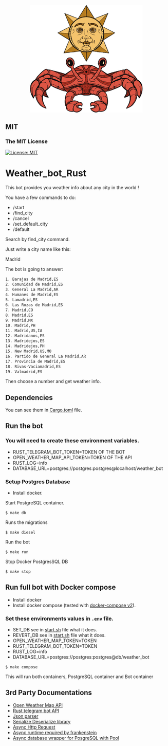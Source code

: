 <p align="center"><img src="logo.png" alt="logo" width="350px"></p>

## MIT
### The MIT License
[![License: MIT](https://img.shields.io/badge/License-MIT-yellow.svg)](https://opensource.org/licenses/MIT)



# Weather_bot_Rust

This bot provides you weather info about any city in the world !

You have a few commands to do:

- /start
- /find_city
- /cancel
- /set_default_city
- /default

Search by find_city command.

Just write a city name like this:

Madrid

The bot is going to answer:

```
1. Barajas de Madrid,ES
2. Comunidad de Madrid,ES
3. General La Madrid,AR
4. Humanes de Madrid,ES
5. Lamadrid,ES
6. Las Rozas de Madrid,ES
7. Madrid,CO
8. Madrid,ES
9. Madrid,MX
10. Madrid,PH
11. Madrid,US,IA
12. Madridanos,ES
13. Madridejos,ES
14. Madridejos,PH
15. New Madrid,US,MO
16. Partido de General La Madrid,AR
17. Provincia de Madrid,ES
18. Rivas-Vaciamadrid,ES
19. Valmadrid,ES
```
Then choose a number and get weather info.


## Dependencies

You can see them in [Cargo.toml](https://github.com/pxp9/weather_bot_rust/blob/master/Cargo.toml) file.


## Run the bot


### You will need to create these environment variables.

- RUST_TELEGRAM_BOT_TOKEN=TOKEN OF THE BOT
- OPEN_WEATHER_MAP_API_TOKEN=TOKEN OF THE API
- RUST_LOG=info
- DATABASE_URL=postgres://postgres:postgres@localhost/weather_bot

### Setup Postgres Database

- Install docker.

Start PostgreSQL container.
```
$ make db
```
Runs the migrations

```
$ make diesel
```

Run the bot

```
$ make run
```

Stop Docker PostgresSQL DB

```
$ make stop
```

## Run full bot with Docker compose 

- Install docker
- Install docker compose (tested with [docker-compose v2](https://docs.docker.com/compose/#compose-v2-and-the-new-docker-compose-command)).

### Set these environments values in `.env` file.

- SET_DB see in [start.sh](https://github.com/pxp9/weather_bot_rust/blob/master/docker/start.sh) file what it does.
- REVERT_DB see in [start.sh](https://github.com/pxp9/weather_bot_rust/blob/master/docker/start.sh) file what it does.
- OPEN_WEATHER_MAP_TOKEN=TOKEN
- RUST_TELEGRAM_BOT_TOKEN=TOKEN
- RUST_LOG=info
- DATABASE_URL=postgres://postgres:postgres@db/weather_bot

```
$ make compose
```

This will run both containers, PostgreSQL container and Bot container
## 3rd Party Documentations

- [Open Weather Map API](https://openweathermap.org/current)
- [Rust telegram bot API](https://docs.rs/frankenstein/)
- [Json parser](https://docs.rs/serde_json/latest/serde_json/)
- [Serialize Deserialize library](https://docs.rs/serde/latest/serde/)
- [Async Http Request](https://docs.rs/reqwest/latest/reqwest/)
- [Async runtime required by frankenstein](https://docs.rs/tokio/latest/tokio/)
- [Async database wrapper for PosgreSQL with Pool](https://docs.rs/bb8-postgres/0.7.0/bb8_postgres/)
<!---
## Future functions

The bot will send a daily message of weather info if user activate the option
-->
